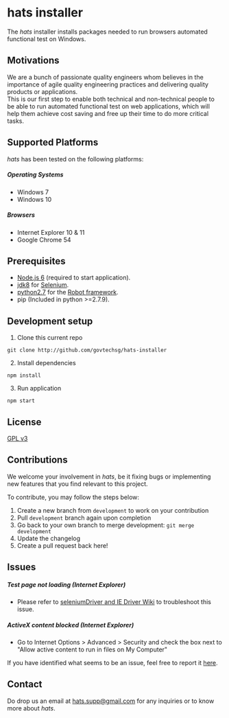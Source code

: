 # hats installer

The *hats* installer installs packages needed to run browsers automated functional test on Windows.

## Motivations
We are a bunch of passionate quality engineers whom believes in the importance of agile quality engineering practices and delivering quality products or applications.  
This is our first step to enable both technical and non-technical people to be able to run automated functional test on web applications, which will help them achieve cost saving and free up their time to do more critical tasks.

## Supported Platforms
*hats* has been tested on the following platforms:

##### Operating Systems
* Windows 7
* Windows 10

##### Browsers
* Internet Explorer 10 & 11
* Google Chrome 54

## Prerequisites
* [Node.js 6](https://nodejs.org/en/download) (required to start application).
* [jdk8](http://www.oracle.com/technetwork/java/javase/downloads/jdk8-downloads-2133151.html) for [Selenium](http://www.seleniumhq.org/).
* [python2.7](https://www.python.org/downloads/) for the [Robot framework](http://robotframework.org/).
* pip (Included in python >=2.7.9).

## Development setup
1. Clone this current repo  
```
git clone http://github.com/govtechsg/hats-installer
```
2. Install dependencies  
```
npm install
```
3. Run application  
```
npm start
```

## License
[GPL v3](https://www.gnu.org/licenses/gpl-3.0.en.html)

## Contributions
We welcome your involvement in *hats*, be it fixing bugs or implementing new features that you find relevant to this project.

To contribute, you may follow the steps below:  
1. Create a new branch from `development` to work on your contribution  
2. Pull `development` branch again upon completion  
3. Go back to your own branch to merge development: `git merge development`  
4. Update the changelog  
5. Create a pull request back here!  

## Issues

##### Test page not loading (Internet Explorer)
  - Please refer to [seleniumDriver and IE Driver Wiki](https://github.com/seleniumQuery/seleniumQuery/wiki/seleniumQuery-and-IE-Driver#protected-mode-exception-while-launching-ie-driver) to troubleshoot this issue.

##### ActiveX content blocked (Internet Explorer)
  - Go to Internet Options > Advanced > Security and check the box next to "Allow active content to run in files on My Computer"

If you have identified what seems to be an issue, feel free to report it [here](https://github.com/GovTechSG/hats-installer/issues).

## Contact  

Do drop us an email at <hats.supp@gmail.com> for any inquiries or to know more about *hats*.
